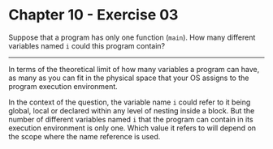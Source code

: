 # Chapter 10 - Exercise 03

Suppose that a program has only one function (`main`). How many different variables named `i` could this program contain?  

---

In terms of the theoretical limit of how many variables a program can have, as many as you can fit in the physical space that your OS assigns to the program execution environment.  

In the context of the question, the variable name `i` could refer to it being global, local or declared within any level of nesting inside a block. But the number of different variables named `i` that the program can contain in its execution environment is only one. Which value it refers to will depend on the scope where the name reference is used.  
